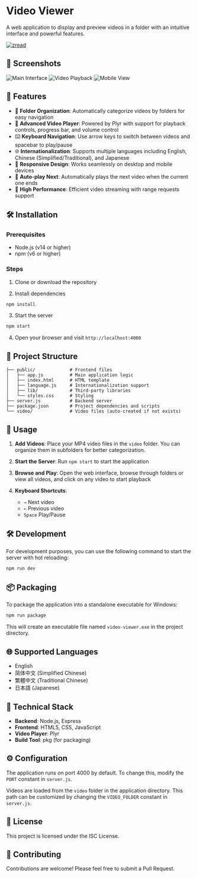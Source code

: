 # Video Viewer

A web application to display and preview videos in a folder with an intuitive interface and powerful features.

[![zread](https://img.shields.io/badge/Ask_Zread-_.svg?style=for-the-badge&color=00b0aa&labelColor=000000&logo=data%3Aimage%2Fsvg%2Bxml%3Bbase64%2CPHN2ZyB3aWR0aD0iMTYiIGhlaWdodD0iMTYiIHZpZXdCb3g9IjAgMCAxNiAxNiIgZmlsbD0ibm9uZSIgeG1sbnM9Imh0dHA6Ly93d3cudzMub3JnLzIwMDAvc3ZnIj4KPHBhdGggZD0iTTQuOTYxNTYgMS42MDAxSDIuMjQxNTZDMS44ODgxIDEuNjAwMSAxLjYwMTU2IDEuODg2NjQgMS42MDE1NiAyLjI0MDFWNC45NjAxQzEuNjAxNTYgNS4zMTM1NiAxLjg4ODEgNS42MDAxIDIuMjQxNTYgNS42MDAxSDQuOTYxNTZDNS4zMTUwMiA1LjYwMDEgNS42MDE1NiA1LjMxMzU2IDUuNjAxNTYgNC45NjAxVjIuMjQwMUM1LjYwMTU2IDEuODg2NjQgNS4zMTUwMiAxLjYwMDEgNC45NjE1NiAxLjYwMDFaIiBmaWxsPSIjZmZmIi8%2BCjxwYXRoIGQ9Ik00Ljk2MTU2IDEwLjM5OTlIMi4yNDE1NkMxLjg4ODEgMTAuMzk5OSAxLjYwMTU2IDEwLjY4NjQgMS42MDE1NiAxMS4wMzk5VjEzLjc1OTlDMS42MDE1NiAxNC4xMTM0IDEuODg4MSAxNC4zOTk5IDIuMjQxNTYgMTQuMzk5OUg0Ljk2MTU2QzUuMzE1MDIgMTQuMzk5OSA1LjYwMTU2IDE0LjExMzQgNS42MDE1NiAxMy43NTk5VjExLjAzOTlDNS42MDE1NiAxMC42ODY0IDUuMzE1MDIgMTAuMzk5OSA0Ljk2MTU2IDEwLjM5OTlaIiBmaWxsPSIjZmZmIi8%2BCjxwYXRoIGQ9Ik0xMy43NTg0IDEuNjAwMUgxMS4wMzg0QzEwLjY4NSAxLjYwMDEgMTAuMzk4NCAxLjg4NjY0IDEwLjM5ODQgMi4yNDAxVjQuOTYwMUMxMC4zOTg0IDUuMzEzNTYgMTAuNjg1IDUuNjAwMSAxMS4wMzg0IDUuNjAwMUgxMy43NTg0QzE0LjExMTkgNS42MDAxIDE0LjM5ODQgNS4zMTM1NiAxNC4zOTg0IDQuOTYwMVYyLjI0MDFDMTQuMzk4NCAxLjg4NjY0IDE0LjExMTkgMS42MDAxIDEzLjc1ODQgMS42MDAxWiIgZmlsbD0iI2ZmZiIvPgo8cGF0aCBkPSJNNCAxMkwxMiA0TDQgMTJaIiBmaWxsPSIjZmZmIi8%2BCjxwYXRoIGQ9Ik00IDEyTDEyIDQiIHN0cm9rZT0iI2ZmZiIgc3Ryb2tlLXdpZHRoPSIxLjUiIHN0cm9rZS1saW5lY2FwPSJyb3VuZCIvPgo8L3N2Zz4K&logoColor=ffffff)](https://zread.ai/chronie-shizutoki/video-viewer)

## 📸 Screenshots

![Main Interface](https://github.com/user-attachments/assets/96f8b834-05e2-4dc6-ba4c-4c2b951e16cd)
![Video Playback](https://github.com/user-attachments/assets/2ae225ef-fc10-432f-944b-bf1dae8e14e5)
![Mobile View](https://github.com/user-attachments/assets/42257926-b84d-43ee-98bc-8ce6c7f0b077)

## 🌟 Features

- 📁 **Folder Organization**: Automatically categorize videos by folders for easy navigation
- 🎥 **Advanced Video Player**: Powered by Plyr with support for playback controls, progress bar, and volume control
- ⌨️ **Keyboard Navigation**: Use arrow keys to switch between videos and spacebar to play/pause
- 🌐 **Internationalization**: Supports multiple languages including English, Chinese (Simplified/Traditional), and Japanese
- 📱 **Responsive Design**: Works seamlessly on desktop and mobile devices
- 🔄 **Auto-play Next**: Automatically plays the next video when the current one ends
- 🚀 **High Performance**: Efficient video streaming with range requests support

## 🛠️ Installation

### Prerequisites
- Node.js (v14 or higher)
- npm (v6 or higher)

### Steps

1. Clone or download the repository

2. Install dependencies
```bash
npm install
```

3. Start the server
```bash
npm start
```

4. Open your browser and visit `http://localhost:4000`

## 📁 Project Structure

```
├── public/             # Frontend files
│   ├── app.js          # Main application logic
│   ├── index.html      # HTML template
│   ├── language.js     # Internationalization support
│   ├── lib/            # Third-party libraries
│   └── styles.css      # Styling
├── server.js           # Backend server
├── package.json        # Project dependencies and scripts
└── video/              # Video files (auto-created if not exists)
```

## 🚀 Usage

1. **Add Videos**: Place your MP4 video files in the `video` folder. You can organize them in subfolders for better categorization.

2. **Start the Server**: Run `npm start` to start the application

3. **Browse and Play**: Open the web interface, browse through folders or view all videos, and click on any video to start playback

4. **Keyboard Shortcuts**: 
   - `→` Next video
   - `←` Previous video
   - `Space` Play/Pause

## 🛠️ Development

For development purposes, you can use the following command to start the server with hot reloading:

```bash
npm run dev
```

## 📦 Packaging

To package the application into a standalone executable for Windows:

```bash
npm run package
```

This will create an executable file named `video-viewer.exe` in the project directory.

## 🌐 Supported Languages

- English
- 简体中文 (Simplified Chinese)
- 繁體中文 (Traditional Chinese)
- 日本語 (Japanese)

## 🎯 Technical Stack

- **Backend**: Node.js, Express
- **Frontend**: HTML5, CSS, JavaScript
- **Video Player**: Plyr
- **Build Tool**: pkg (for packaging)

## ⚙️ Configuration

The application runs on port 4000 by default. To change this, modify the `PORT` constant in `server.js`.

Videos are loaded from the `video` folder in the application directory. This path can be customized by changing the `VIDEO_FOLDER` constant in `server.js`.

## 📝 License

This project is licensed under the ISC License.

## 🤝 Contributing

Contributions are welcome! Please feel free to submit a Pull Request.

